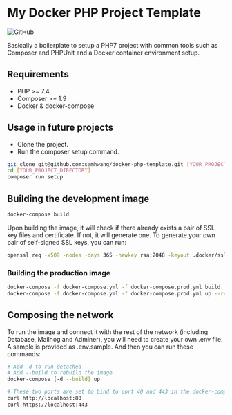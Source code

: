 # My Docker PHP Project Template

![GitHub](https://img.shields.io/github/license/samhwang/docker-php-template?style=for-the-badge)

Basically a boilerplate to setup a PHP7 project with common tools such as Composer and PHPUnit and
a Docker container environment setup.

## Requirements

- PHP >= 7.4
- Composer >= 1.9
- Docker & docker-compose

## Usage in future projects

- Clone the project.
- Run the composer setup command.

```bash
git clone git@github.com:samhwang/docker-php-template.git [YOUR_PROJECT_DIRECTORY]
cd [YOUR_PROJECT_DIRECTORY]
composer run setup
```

## Building the development image

```bash
docker-compose build
```

Upon building the image, it will check if there
already exists a pair of SSL key files and certificate. If not,
it will generate one. To generate your own pair of self-signed
SSL keys, you can run:

```bash
openssl req -x509 -nodes -days 365 -newkey rsa:2048 -keyout .docker/ssl/server.key -out .docker/ssl/server.crt
```

### Building the production image

```bash
docker-compose -f docker-compose.yml -f docker-compose.prod.yml build
docker-compose -f docker-compose.yml -f docker-compose.prod.yml up --remove-orphans
```

## Composing the network

To run the image and connect it with the rest of the network
(including Database, Mailhog and Adminer), you will need to
create your own .env file. A sample is provided as .env.sample.
And then you can run these commands:

```bash
# Add -d to run detached
# Add --build to rebuild the image
docker-compose [-d --build] up

# These two ports are set to bind to port 40 and 443 in the docker-compose.yml file.
curl http://localhost:80
curl https://localhost:443
```
